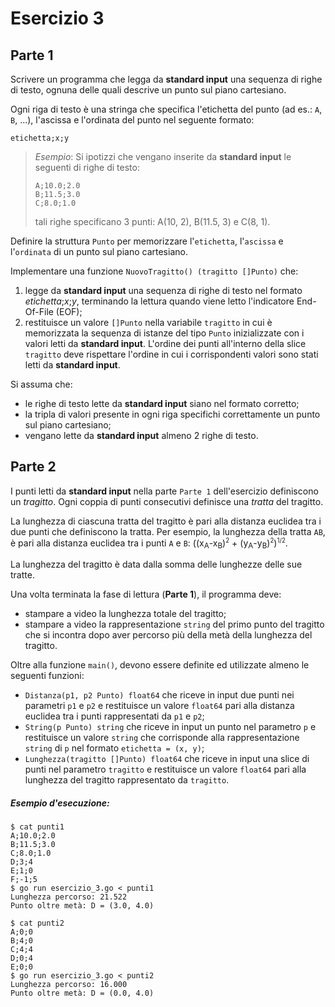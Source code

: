 # Esercizio 3

## Parte 1

Scrivere un programma che legga da **standard input** una sequenza di righe di testo, ognuna delle quali descrive un punto sul piano cartesiano.

Ogni riga di testo è una stringa che specifica l'etichetta del punto (ad es.: `A`, `B`, ...), l'ascissa e l'ordinata del punto nel seguente formato:
```text
etichetta;x;y
```
>*Esempio*:
>Si ipotizzi che vengano inserite da **standard input** le seguenti di righe di testo:
>```text
>A;10.0;2.0
>B;11.5;3.0
>C;8.0;1.0
>```
>tali righe specificano 3 punti: A(10, 2), B(11.5, 3) e C(8, 1).

Definire la struttura `Punto` per memorizzare l'`etichetta`, l'`ascissa` e l'`ordinata` di un punto sul piano cartesiano.

Implementare una funzione `NuovoTragitto() (tragitto []Punto)` che:
1. legge da **standard input** una sequenza di righe di testo nel formato *etichetta*;*x*;*y*, terminando la lettura quando viene letto l'indicatore End-Of-File (EOF);
2. restituisce un valore `[]Punto` nella variabile `tragitto` in cui è memorizzata la sequenza di istanze del tipo `Punto` inizializzate con i valori letti da **standard input**.
L'ordine dei punti all'interno della slice `tragitto` deve rispettare l'ordine in cui i corrispondenti valori sono stati letti da **standard input**.

Si assuma che:
* le righe di testo lette da **standard input** siano nel formato corretto;
* la tripla di valori presente in ogni riga specifichi correttamente un punto sul piano cartesiano;
* vengano lette da **standard input** almeno 2 righe di testo.

## Parte 2

I punti letti da **standard input** nella parte `Parte 1` dell'esercizio definiscono un *tragitto*.
Ogni coppia di punti consecutivi definisce una *tratta* del tragitto.

La lunghezza di ciascuna tratta del tragitto è pari alla distanza euclidea tra i due punti che definiscono la tratta. 
Per esempio, la lunghezza della tratta `AB`, è pari alla distanza euclidea tra i punti `A` e `B`: ((x<sub>A</sub>-x<sub>B</sub>)<sup><small>2</small></sup> + (y<sub>A</sub>-y<sub>B</sub>)<sup><small>2</small></sup>)<sup><small>1/2</small></sup>.

La lunghezza del tragitto è data dalla somma delle lunghezze delle sue tratte.

Una volta terminata la fase di lettura (**Parte 1**), il programma deve:
* stampare a video la lunghezza totale del tragitto;
* stampare a video la rappresentazione `string` del primo punto del tragitto che si incontra dopo aver percorso più della metà della lunghezza del tragitto.

Oltre alla funzione `main()`, devono essere definite ed utilizzate almeno le seguenti funzioni:
* `Distanza(p1, p2 Punto) float64` che riceve in input due punti nei parametri `p1` e `p2` e restituisce un valore `float64` pari alla distanza euclidea tra i punti rappresentati da `p1` e `p2`;
* `String(p Punto) string` che riceve in input un punto nel parametro `p` e restituisce un valore `string` che corrisponde alla rappresentazione `string` di `p` nel formato `etichetta = (x, y)`;
* `Lunghezza(tragitto []Punto) float64` che riceve in input una slice di punti nel parametro `tragitto` e restituisce un valore `float64` pari alla lunghezza del tragitto rappresentato da `tragitto`. 

##### Esempio d'esecuzione:

```text
$ cat punti1
A;10.0;2.0
B;11.5;3.0
C;8.0;1.0
D;3;4
E;1;0
F;-1;5
$ go run esercizio_3.go < punti1
Lunghezza percorso: 21.522
Punto oltre metà: D = (3.0, 4.0)

$ cat punti2
A;0;0
B;4;0
C;4;4
D;0;4
E;0;0
$ go run esercizio_3.go < punti2
Lunghezza percorso: 16.000
Punto oltre metà: D = (0.0, 4.0)

```